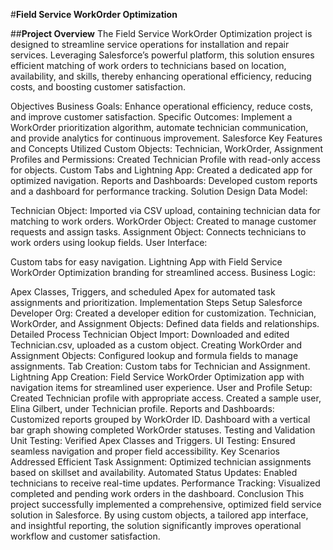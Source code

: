 #**Field Service WorkOrder Optimization**


##**Project Overview**
The Field Service WorkOrder Optimization project is designed to streamline service operations for installation and repair services. Leveraging Salesforce’s powerful platform, this solution ensures efficient matching of work orders to technicians based on location, availability, and skills, thereby enhancing operational efficiency, reducing costs, and boosting customer satisfaction.

Objectives
Business Goals: Enhance operational efficiency, reduce costs, and improve customer satisfaction.
Specific Outcomes: Implement a WorkOrder prioritization algorithm, automate technician communication, and provide analytics for continuous improvement.
Salesforce Key Features and Concepts Utilized
Custom Objects: Technician, WorkOrder, Assignment
Profiles and Permissions: Created Technician Profile with read-only access for objects.
Custom Tabs and Lightning App: Created a dedicated app for optimized navigation.
Reports and Dashboards: Developed custom reports and a dashboard for performance tracking.
Solution Design
Data Model:

Technician Object: Imported via CSV upload, containing technician data for matching to work orders.
WorkOrder Object: Created to manage customer requests and assign tasks.
Assignment Object: Connects technicians to work orders using lookup fields.
User Interface:

Custom tabs for easy navigation.
Lightning App with Field Service WorkOrder Optimization branding for streamlined access.
Business Logic:

Apex Classes, Triggers, and scheduled Apex for automated task assignments and prioritization.
Implementation Steps
Setup
Salesforce Developer Org: Created a developer edition for customization.
Technician, WorkOrder, and Assignment Objects: Defined data fields and relationships.
Detailed Process
Technician Object Import:
Downloaded and edited Technician.csv, uploaded as a custom object.
Creating WorkOrder and Assignment Objects:
Configured lookup and formula fields to manage assignments.
Tab Creation:
Custom tabs for Technician and Assignment.
Lightning App Creation:
Field Service WorkOrder Optimization app with navigation items for streamlined user experience.
User and Profile Setup:
Created Technician profile with appropriate access.
Created a sample user, Elina Gilbert, under Technician profile.
Reports and Dashboards:
Customized reports grouped by WorkOrder ID.
Dashboard with a vertical bar graph showing completed WorkOrder statuses.
Testing and Validation
Unit Testing: Verified Apex Classes and Triggers.
UI Testing: Ensured seamless navigation and proper field accessibility.
Key Scenarios Addressed
Efficient Task Assignment: Optimized technician assignments based on skillset and availability.
Automated Status Updates: Enabled technicians to receive real-time updates.
Performance Tracking: Visualized completed and pending work orders in the dashboard.
Conclusion
This project successfully implemented a comprehensive, optimized field service solution in Salesforce. By using custom objects, a tailored app interface, and insightful reporting, the solution significantly improves operational workflow and customer satisfaction.
